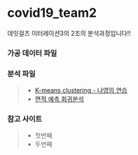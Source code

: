 # covid19_team2
데잇걸즈 이터레이션3의 2조의 분석과정입니다!!

### 가공 데이터 파일

### 분석 파일
> - [K-means clustering - 나영의 연습](k-means.ipynb)
> - [면적 예측 회귀분석](회귀분석.ipynb)


### 참고 사이트
> - 첫번째
> - 두번째 
